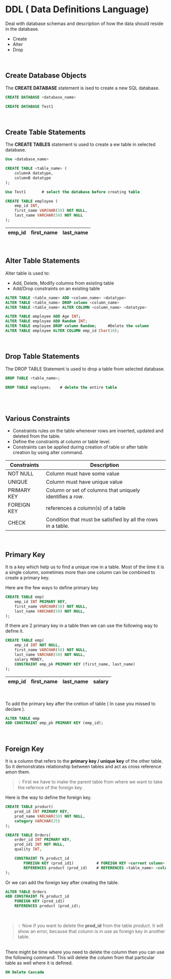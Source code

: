 # DDL ( Data Definitions Language)



Deal with database schemas and description of how the data should reside in the database.
- Create
- Alter
- Drop

<br>

## Create Database Objects



The **CREATE DATABASE** statement is ised to create a new SQL database.

```SQL
CREATE DATABASE <database_name>
```
```SQL
CREATE DATABASE Test1
```
<br>

## Create Table Statements



The **CREATE TABLES** statement is used to create a ew table in selected database.

```SQL
Use <database_name>

CREATE TABLE <table_name> (
    columnA datatype,
    columnB datatype
);
```
```SQL
Use Test1       # select the database before creating table

CREATE TABLE employee (
    emp_id INT,
    first_name VARCHAR(50) NOT NULL,
    last_name VARCHAR(50) NOT NULL
);
```
|emp_id|first_name|last_name|
|-|-|-|
<br>

## Alter Table Statements



Alter table is used to:
- Add, Delete, Modify columns from existing table
- Add/Drop constraints on an existing table

```SQL
ALTER TABLE <table_name> ADD <column_name> <datatype>
ALTER TABLE <table_name> DROP column <column_name>
ALTER TABLE <table_name> ALTER COLUMN <column_name> <datatype>
```
```SQL
ALTER TABLE employee ADD Age INT;
ALTER TABLE employee ADD Random INT;
ALTER TABLE employee DROP column Random;     #Delete the column
ALTER TABLE employee ALTER COLUMN emp_id Char(10);
```
<br>

## Drop Table Statements



The DROP TABLE Statement is used to drop a table from selected database.

```SQL
DROP TABLE <table_name>;
```
```SQL
DROP TABLE employee;    # delete the entire table
```
<br>

<br>

## Various Constraints



- Constraints rules on the table whenever rows are inserted, updated and deleted from the table.
- Define the constraints at column or table level.
- Constraints can be applied during creation of table or after table creation by using alter command.

|Constraints|Description|
|--|--|
|NOT NULL|Column must have some value|
|UNIQUE|Column must have unique value|
|PRIMARY KEY|Column or set of columns that uniquely identifies a row.|
|FOREIGN KEY|references a column(s) of a table|
|CHECK|Condition that must be satisfied by all the rows in a table.|


<br>

## Primary Key 

It is a key which help us to find a unique row in a table. Most of the time it is a single column, sometimes more than one column can be combined to create a primary key.

Here are the few ways to define primary key 

```SQL
CREATE TABLE emp(
    emp_id INT PRIMARY KEY,
    first_name VARCHAR(50) NOT NULL,
    last_name VARCHAR(50) NOT NULL,
);
```


If there are 2 primary key in a table then we can use the following way to define it.

```SQL
CREATE TABLE emp(
    emp_id INT NOT NULL,
    first_name VARCHAR(50) NOT NULL,
    last_name VARCHAR(50) NOT NULL,
    salary MONEY,
    CONSTRAINT emp_pk PRIMARY KEY (first_name, last_name)
);
```

|emp_id|**first_name**|**last_name**|salary|
|-|-|-|-|

<br>

To add the primary key after the cretion of table ( In case you missed to declare ).

```SQL
ALTER TABLE emp
ADD CONSTRAINT emp_pk PRIMARY KEY (emp_id);
```

<br>

## Foreign Key

It is a column that refers to the **primary key / unique key** of the other table. So it demonstrates relationship between tables and act as cross reference amon them.

> 💡 First we have to make the parent table from where we want to take the refernce of the foreign key.

Here is the way to define the foreign key. 

```SQL
CREATE TABLE product(
    prod_id INT PRIMARY KEY,
    prod_name VARCHAR(50) NOT NULL,
    category VARCHAR(25)
);

CREATE TABLE Orders(
    order_id INT PRIMARY KEY,
    prod_id1 INT NOT NULL,
    quality INT,

    CONSTRAINT fk_product_id
        FOREIGN KEY (prod_id1)          # FOREIGN KEY <current column>
        REFERENCES product (prod_id)    # REFERENCES <table_name> <column>
);
```
Or we can add the foreign key after creating the table.

```SQL
ALTER TABLE Orders
ADD CONSTRAINT fk_product_id
    FOREIGN KEY (prod_id1)        
    REFERENCES product (prod_id); 
```
<br>

> 💡 Now if you want to delete the **prod_id** from the table *product*. It will show an error, because that column is in use as foreign key in another table. 
<br>
There might be time where you need to delete the column then you can use the following command. This will delete the column from that particular table as well where it is defined.

<br>

```SQL
ON Delete Cascade
``` 